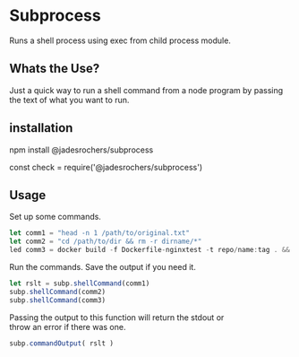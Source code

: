 # Subprocess
Runs a shell process using exec from child process module.

## Whats the Use?
Just a quick way to run a shell command from a node program by passing  
the text of what you want to run.

## installation 
npm install @jadesrochers/subprocess  

const check = require('@jadesrochers/subprocess')  

## Usage
Set up some commands.
```javascript
let comm1 = "head -n 1 /path/to/original.txt"
let comm2 = "cd /path/to/dir && rm -r dirname/*"
led comm3 = docker build -f Dockerfile-nginxtest -t repo/name:tag . && docker push repo/name:tag"
```

Run the commands. Save the output if you need it.
```javascript
let rslt = subp.shellCommand(comm1)
subp.shellCommand(comm2)
subp.shellCommand(comm3)
```

Passing the output to this function will return the stdout or  
throw an error if there was one.
```javascript
subp.commandOutput( rslt )
```

